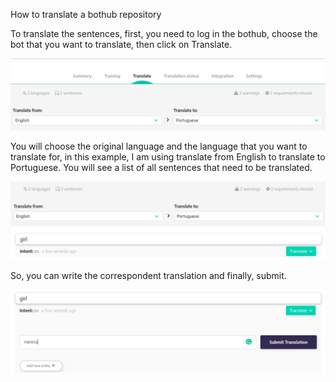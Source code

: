 How to translate a bothub repository


To translate the sentences, first, you need to log in the bothub, choose the bot that you want to translate, then click on Translate.

![](/img/img14.png)

You will choose the original language and the language that you want to translate for, in this example, I am using translate from English to translate to Portuguese. You will see a list of all sentences that need to be translated.

![](/img/img15.png)

So, you can write the correspondent translation and finally, submit.

![](/img/img16.png)
